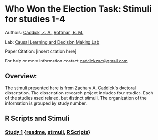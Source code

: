 
# Who Won the Election Task: Stimuli for studies 1-4
Authors: [Caddick, Z. A.](https://orcid.org/0000-0002-3369-7727), [Rottman, B. M.](http://orcid.org/0000-0002-4718-3970)

Lab: [Causal Learning and Decision Making Lab](http://www.lrdc.pitt.edu/rottman/)

Paper Citation: 
[insert citation here]

For help or more information contact [caddickzac@gmail.com](mailto:caddickzac@gmail.com).

## Overview:
The stimuli presented here is from Zachary A. Caddick's doctoral dissertation. The dissertation research project includes four studies. Each of the studies used related, but distinct stimuli. The organization of the information is grouped by study number.


## R Scripts and Stimuli

### [Study 1](https://github.com/caddickzac/Who-Won-the-Election-Task/tree/main/Study%201) {[readme](https://github.com/caddickzac/Who-Won-the-Election-Task/blob/main/Study%201/readme.md), [stimuli](https://github.com/caddickzac/Who-Won-the-Election-Task/tree/main/Study%201/Stimuli), [R Scripts]()}

